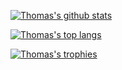 [![Thomas's github stats](https://github-readme-stats.vercel.app/api?username=proff001&count_private=true&include_all_commits=true&bg_color=30,e96443,904e95&title_color=fff&text_color=fff)](https://github.com/anuraghazra/github-readme-stats)

[![Thomas's top langs](https://github-readme-stats.vercel.app/api/top-langs/?username=proff001&langs_count=6&bg_color=30,e96443,904e95&title_color=fff&text_color=fff)](https://github.com/anuraghazra/github-readme-stats)

[![Thomas's trophies](https://github-profile-trophy.vercel.app/?username=proff001&theme=onedark&bg_color=30,e96443,904e95&title_color=fff&text_color=fff)](https://github.com/ryo-ma/github-profile-trophy)
